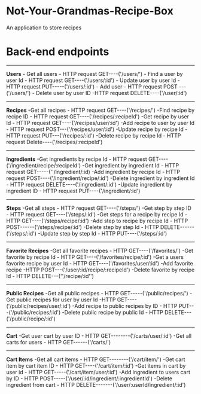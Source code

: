 # Not-Your-Grandmas-Recipe-Box
An application to store recipes 

# Back-end endpoints
************************************
**Users**
    - Get all users - HTTP request GET----('/users/')
    - Find a user by user Id - HTTP request GET----('/users/:id')
    - Update user by user Id - HTTP request PUT-----('/users/:id')
    - Add user - HTTP request POST ---('/users/')
    - Delete user by user ID -HTTP request DELETE----('/user/:id')
 ************************************
**Recipes**
  -Get all recipes - HTTP request GET----('/recipes/')
  -Find recipe by recipe ID - HTTP request GET----('/recipes/:recipeId')
  -Get recipe by user Id - HTTP request GET----('/recipes/user/:id')
  -Add recipe to user by user Id - HTTP request POST---('/recipes/user/:id')
  -Update recipe by recipe Id - HTTP request PUT---('/recipes/:id')
  -Delete recipe by recipe Id - HTTP request Delete----('/recipes/:recipeId')
 *****************************************
**Ingredients**
  -Get ingredients by recipe Id - HTTP request GET----('/ingredient/recipe/:recipeId')
  -Get ingredient by ingredient Id - HTTP request GET-----(''/ingredient/:id)
  -Add ingredient by recipe Id - HTTP request POST----('/ingredient/recipe/:id')
  -Delete ingredient by ingredient Id - HTTP request DELETE----('/ingredient/:id')
  -Update ingredient by ingredient ID - HTTP request PUT----('/ingredient/:id')
 *****************************************
**Steps**
  -Get all steps - HTTP request GET----('/steps/')
  -Get step by step ID - HTTP request GET----('/steps/:id')
  -Get steps for a recipe by recipe Id - HTTP GET----('/steps/recipe/:id')
  -Add step to recipe by recipe Id - HTTP POST------('/steps/recipe/:id')
  -Delete step by step Id - HTTP DELETE------('/steps/:id')
  -Update step by step Id - HTTP PUT----('/steps/:id')
 ******************************************
**Favorite Recipes**
  -Get all favorite recipes - HTTP GET----('/favorites/')
  -Get favorite by recipe Id - HTTP GET----('/favorites/recipe/:id')
  -Get a users favorite recipe by user Id - HTTP GET----('/favorites/user/:id')
  -Add favorite recipe -HTTP POST---('/user/:id/recipe/:recipeId')
  -Delete favorite by recipe Id - HTTP DELETE---(''/recipe/:id'')
 *******************************************
**Public Recipes**
  -Get all public recipes - HTTP GET-----('/public/recipes/')
  -Get public recipes for user by user Id -HTTP GET----('/public/recipes/user/:id')
  -Add recipe to public recipes by ID - HTTP PUT---('/public/recipes/:id')
  -Delete public recipe by public Id - HTTP DELETE---('/public/recipe/:id')
 *********************************************
**Cart**
  -Get user cart by user ID - HTTP GET--------('/carts/user/:id')
  -Get all carts for users - HTTP GET------('/carts/')
 *********************************************
**Cart Items**
  -Get all cart items - HTTP GET--------('/cart/item/')
  -Get cart item by cart item ID - HTTP GET----('/cart/item/:id')
  -Get items in cart by user id - HTTP GET-----('/cart/item/user/:id')
  -Add ingredient to users cart by ID - HTTP POST-----('/user/:id/ingredient/:ingredientId')
  -Delete ingredient from cart - HTTP DELETE-------('/user/:userId/ingredient/:id')

 

